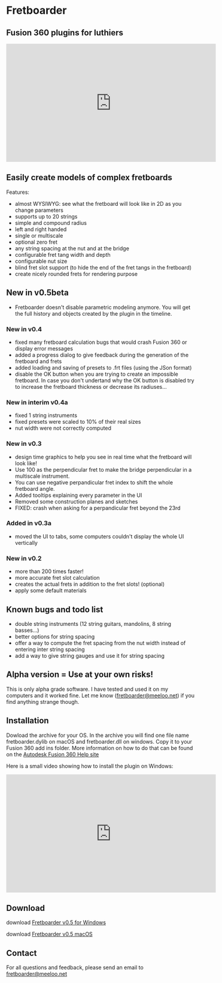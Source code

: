 #  Fretboarder
##  Fusion 360 plugins for luthiers

<iframe width="560" height="315" src="https://www.youtube.com/embed/HSuFJhZLFmo" frameborder="0" allow="autoplay; encrypted-media" allowfullscreen></iframe>

## Easily create models of complex fretboards
Features:
* almost WYSIWYG: see what the fretboard will look like in 2D as you change parameters
* supports up to 20 strings
* simple and compound radius
* left and right handed
* single or multiscale
* optional zero fret
* any string spacing at the nut and at the bridge
* configurable fret tang width and depth
* configurable nut size
* blind fret slot support (to hide the end of the fret tangs in the fretboard) 
* create nicely rounded frets for rendering purpose

## New in v0.5beta
* Fretboarder doesn't disable parametric modeling anymore. You will get the full history and objects created by the plugin in the timeline.  

### New in v0.4
* fixed many fretboard calculation bugs that would crash Fusion 360 or display error messages
* added a progress dialog to give feedback during the generation of the fretboard and frets
* added loading and saving of presets to .frt files (using the JSon format)
* disable the OK button when you are trying to create an impossible fretboard. In case you don't undertand why the OK button is disabled try to increase the fretboard thickness or decrease its radiuses...
### New in interim v0.4a
* fixed 1 string instruments
* fixed presets were scaled to 10% of their real sizes
* nut width were not correctly computed 

### New in v0.3
* design time graphics to help you see in real time what the fretboard will look like!
* Use 100 as the perpendicular fret to make the bridge perpendicular in a multiscale instrument.
* You can use negative perpandicular fret index to shift the whole fretboard angle.
* Added tooltips explaining every parameter in the UI
* Removed some construction planes and sketches
* FIXED: crash when asking for a perpandicular fret beyond the 23rd
### Added in v0.3a
* moved the UI to tabs, some computers couldn't display the whole UI vertically

### New in v0.2
* more than 200 times faster!
* more accurate fret slot calculation
* creates the actual frets in addition to the fret slots! (optional)
* apply some default materials

## Known bugs and todo list
* double string instruments (12 string guitars, mandolins, 8 string basses...)
* better options for string spacing
* offer a way to compute the fret spacing from the nut width instead of entering inter string spacing
* add a way to give string gauges and use it for string spacing 

## Alpha version = Use at your own risks!
This is only alpha grade software.
I have tested and used it on my computers and it worked fine. Let me know (<fretboarder@meeloo.net>) if you find anything strange though.  

## Installation
Dowload the archive for your OS. In the archive you will find one file name fretboarder.dylib on macOS and fretboarder.dll on windows. Copy it to your Fusion 360 add ins folder. More information on how to do that can be found on the [Autodesk Fusion 360 Help site](https://knowledge.autodesk.com/support/fusion-360/troubleshooting/caas/sfdcarticles/sfdcarticles/How-to-install-an-ADD-IN-and-Script-in-Fusion-360.html)

Here is a small video showing how to install the plugin on Windows:
<iframe width="560" height="315" src="https://www.youtube.com/embed/e96nMz-E10Y" frameborder="0" allow="autoplay; encrypted-media" allowfullscreen></iframe>

## Download
download [Fretboarder v0.5 for Windows](bin/windows/Fretboarder_win_0.5.zip)

download [Fretboarder v0.5 macOS](bin/macOS/Fretboarder_mac_0.5.zip)

## Contact
For all questions and feedback, please send an email to <fretboarder@meeloo.net>
